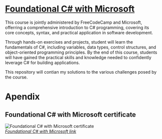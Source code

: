 # [Foundational C# with Microsoft](https://www.freecodecamp.org/learn/foundational-c-sharp-with-microsoft/)
This course is jointly administered by FreeCodeCamp and Microsoft, offerring a comprehensive introduction to C# programming, covering its core concepts, syntax, and practical application in software development.

Through hands-on exercises and projects, student will learn the fundamentals of C#, including variables, data types, control structures, and object-oriented programming principles. By the end of this course, students will have gained the practical skills and knowledge needed to confidently leverage C# for building applications.

This repository will contian my solutions to the various challenges posed by the course.

# Apendix
## Foundational C# with Microsoft certificate
![Foundational C# with Microsoft certificate](https://github.com/khkhiu/C-Sharp_Programming/blob/main/Foundational_C%23_with_Microsoft/certificate.png)<br>
<em>[Foundational C# with Microsoft link](https://www.freecodecamp.org/certification/fcc924c0f3b-f074-4b7f-ad80-f692485325fa/foundational-c-sharp-with-microsoft)</em>